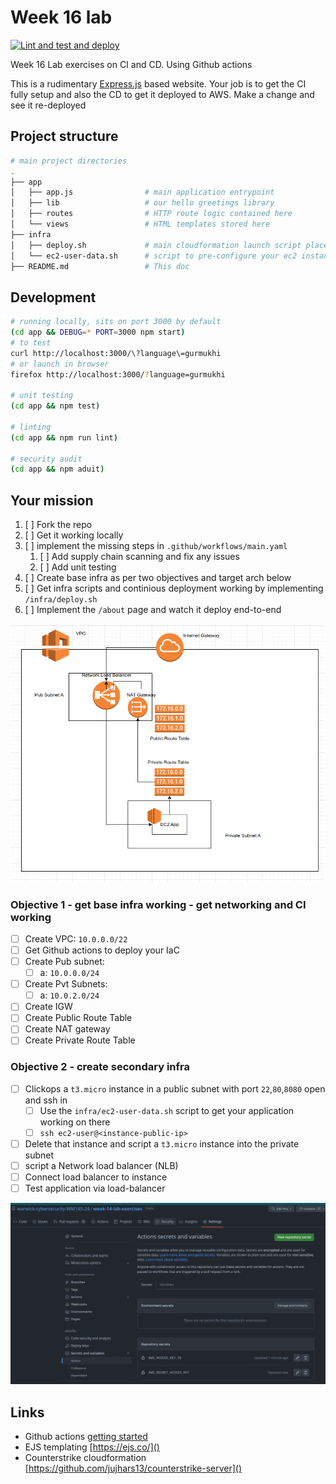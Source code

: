 # Week 16 lab

[![Lint and test and deploy](https://github.com/warwick-cybersecurity-WM145-24/week-16-lab/actions/workflows/main.yaml/badge.svg)](https://github.com/warwick-cybersecurity-WM145-24/week-16-lab/actions/workflows/main.yaml)

Week 16 Lab exercises on CI and CD. Using Github actions

This is a rudimentary [Express.js](https://expressjs.com/) based website. Your job is to get the CI fully setup and also the CD to get it deployed to AWS. Make a change and see it re-deployed

## Project structure

```bash
# main project directories
.
├── app
│   ├── app.js                # main application entrypoint
│   ├── lib                   # our hello greetings library
│   ├── routes                # HTTP route logic contained here
│   └── views                 # HTML templates stored here
├── infra
│   ├── deploy.sh             # main cloudformation launch script placeholder
│   └── ec2-user-data.sh      # script to pre-configure your ec2 instance
├── README.md                 # This doc
```

## Development

```bash
# running locally, sits on port 3000 by default
(cd app && DEBUG=* PORT=3000 npm start)
# to test
curl http://localhost:3000/\?language\=gurmukhi
# or launch in browser
firefox http://localhost:3000/?language=gurmukhi

# unit testing
(cd app && npm test)

# linting
(cd app && npm run lint)

# security audit
(cd app && npm aduit)
```

## Your mission

1. [ ] Fork the repo
1. [ ] Get it working locally
1. [ ] implement the missing steps in `.github/workflows/main.yaml`
   1. [ ] Add supply chain scanning and fix any issues
   1. [ ] Add unit testing
1. [ ] Create base infra as per two objectives and target arch below
1. [ ] Get infra scripts and continious deployment working by implementing `/infra/deploy.sh`
1. [ ] Implement the `/about` page and watch it deploy end-to-end

![target AWS arch](session-16-aws-target-arch.png)

### Objective 1 - get base infra working - get networking and CI working

- [ ] Create VPC: `10.0.0.0/22`
- [ ] Get Github actions to deploy your IaC
- [ ] Create Pub subnet:
  - [ ] a: `10.0.0.0/24`
- [ ] Create Pvt Subnets:
  - [ ] a: `10.0.2.0/24`
- [ ] Create IGW
- [ ] Create Public Route Table
- [ ] Create NAT gateway
- [ ] Create Private Route Table

### Objective 2 - create secondary infra

- [ ] Clickops a `t3.micro` instance in a public subnet with port `22`,`80`,`8080` open and ssh in
  - [ ] Use the `infra/ec2-user-data.sh` script to get your application working on there
  - [ ] `ssh ec2-user@<instance-public-ip>`
- [ ] Delete that instance and script a `t3.micro` instance into the private subnet
- [ ] script a Network load balancer (NLB)
- [ ] Connect load balancer to instance
- [ ] Test application via load-balancer

![Stick your AWS secrets here](stick-secrets-here.png)

## Links

- Github actions [getting started](https://docs.github.com/en/actions/quickstart)
- EJS templating [https://ejs.co/]()
- Counterstrike cloudformation [https://github.com/jujhars13/counterstrike-server]()
